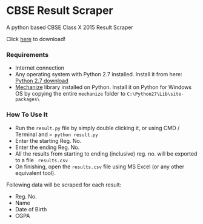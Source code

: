 # CBSE Result Scraper
A python based CBSE Class X 2015 Result Scraper

Click <a href="https://github.com/ashishmverma1/cbse-result-scraper/archive/master.zip">here</a> to download!

### Requirements
* Internet connection
* Any operating system with Python 2.7 installed. Install it from here: <a target="_blank"  href="https://www.python.org/download/releases/2.7/">Python 2.7 download</a>
* <a href="https://pypi.python.org/pypi/mechanize/" target="_blank">Mechanize</a> library installed on Python. Install it on Python for Windows OS by copying the entire <code>mechanize</code> folder to <code>C:\Python27\Lib\site-packages\ </code>

### How To Use It
* Run the <code>result.py</code> file by simply double clicking it, or using CMD / Terminal and <code>> python result.py</code>
* Enter the starting Reg. No.
* Enter the ending Reg. No.
* All the results from starting to ending (inclusive) reg. no. will be exported to a file <code> results.csv </code>
* On finishing, open the <code>results.csv</code> file using MS Excel (or any other equivalent tool).

Following data will be scraped for each result:
* Reg. No.
* Name
* Date of Birth
* CGPA
